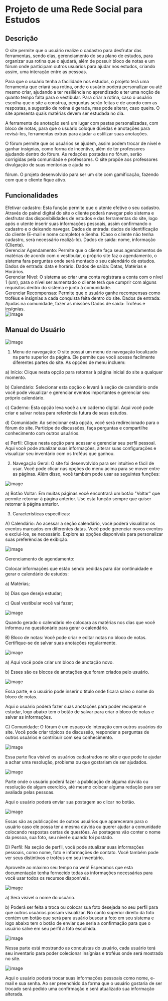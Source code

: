 # Projeto de uma Rede Social para Estudos

## Descrição
   O site permite que o usuário realize o cadastro para desfrutar das ferramentas, sendo elas, gerenciamento do seu plano de estudos, para organizar sua rotina que o ajudará, além de possuir bloco de notas e um fórum onde participam outros usuários para ajudar nos estudos, criando assim, uma interação entre as pessoas.

Para que o usuário tenha a facilidade nos estudos, o projeto terá uma ferramenta que criará sua rotina, onde o usuário poderá personalizar ou até mesmo criar, ajudando a ter resiliência no aprendizado e ter uma noção de quanto tempo falta para o vestibular. Para criar a rotina, caso o usuário escolha que o site a construa, perguntas serão feitas e de acordo com as respostas, a sugestão de rotina é gerada, mas pode alterar, caso queira. O site apresenta quais matérias devem ser estudada no dia.

A ferramenta de anotação será um lugar com pastas personalizadas, com bloco de notas, para que o usuário coloque dúvidas e anotações para revisá-los, ferramentas extras para ajudar a estilizar suas anotações.

O fórum permite que os usuários se ajudem, assim podem trocar de nível e ganhar insígnias, como forma de incentivo, além de ter professores ajudando dentro do fórum. As redações postadas no fórum, serão corrigidas pela comunidade e professores. O site propõe aos professores divulgação de suas mentorias e ajuda no

fórum. O projeto desenvolvido para ser um site com gamificação, fazendo com que o cliente fique ativo.

## Funcionalidades
Efetivar cadastro: Esta função permite que o utente efetive o seu cadastro. Através do painel digital do site o cliente poderá navegar pelo sistema e desfrutar das disponibilidades de estudos e das ferramentas do site, logo após o utente inserir suas informações pessoais, assim confirmando o cadastro e o deixando navegar. Dados de entrada: dados de identificação do cliente (E-mail e nome completo) e Senha. (Caso o cliente não tenha cadastro, será necessário realizá-lo). Dados de saída: nome, informação (Cliente).
<br>
Gerenciar Agendamento: Permite que o cliente faça seus agendamentos de matérias de acordo com o vestibular, o próprio site faz o agendamento, o sistema fara perguntas onde será montado o seu calendário de estudos. Dados de entrada: data e horário. Dados de saída: Datas, Matérias e Horários.
<br>
Gerenciar Nível: O sistema ao criar uma conta registrara a conta com o nível 1 (um), para o nível ser aumentado o cliente terá que cumprir com alguns requisitos dentro do sistema e junto à comunidade.
<br>
Gerenciar Recompensas: Permite que o usuário ganhe recompensas como troféus e insígnias a cada conquista feita dentro do site. Dados de entrada: Ajudas na comunidade, fazer as missões Dados de saída: Troféus e insígnias.
<br>
![image](https://github.com/Marcos-Rangel-Zanoni/project-laravel/assets/72946366/8f2af614-6311-4f51-ab87-15a1343b7d57)

## Manual do Usuário

![image](https://github.com/Marcos-Rangel-Zanoni/project-laravel/assets/72946366/ccfe4557-0c77-4a18-8e94-84ea14923736)

1. Menu de navegação: O site possui um menu de navegação localizado na parte superior da página. Ele permite que você acesse facilmente diferentes partes do site. As opções de menu incluem:

a) Início: Clique nesta opção para retornar à página inicial do site a qualquer momento.

b) Calendário: Selecionar esta opção o levará à seção de calendário onde você pode visualizar e gerenciar eventos importantes e gerenciar seu próprio calendário.

c) Caderno: Esta opção leva você a um caderno digital. Aqui você pode criar e salvar notas para referência futura de seus estudos.

d) Comunidade: Ao selecionar esta opção, você será redirecionado para o fórum do site. Participe de discussões, faça perguntas e compartilhe conhecimento com outros usuários.

e) Perfil: Clique nesta opção para acessar e gerenciar seu perfil pessoal. Aqui você pode atualizar suas informações, alterar suas configurações e visualizar seu inventário com os troféus que ganhou.

2. Navegação Geral: O site foi desenvolvido para ser intuitivo e fácil de usar. Você pode clicar nas opções do menu acima para se mover entre as páginas. Além disso, você também pode usar as seguintes funções:

![image](https://github.com/Marcos-Rangel-Zanoni/project-laravel/assets/72946366/9acb8b9d-d198-4daa-b294-ea9213ffd77f)

a) Botão Voltar: Em muitas páginas você encontrará um botão "Voltar" que permite retornar à página anterior. Use esta função sempre que quiser retornar à página anterior.

3. Características específicas:

A) Calendário: Ao acessar a seção calendário, você poderá visualizar os eventos marcados em diferentes datas. Você pode gerenciar novos eventos e excluí-los, se necessário. Explore as opções disponíveis para personalizar suas preferências de exibição.

![image](https://github.com/Marcos-Rangel-Zanoni/project-laravel/assets/72946366/8c9952da-aa54-45ca-b0b6-c313e0265642)

Gerenciamento de agendamento:

Colocar informações que estão sendo pedidas para dar continuidade e gerar o calendário de estudos:

a) Matérias;

b) Dias que deseja estudar;

c) Qual vestibular você vai fazer;

![image](https://github.com/Marcos-Rangel-Zanoni/project-laravel/assets/72946366/1632d9db-1570-4dc0-8184-c1657b0faf9c)

Quando gerado o calendário ele colocara as matérias nos dias que você informou no questionário para gerar o calendário.

B) Bloco de notas: Você pode criar e editar notas no bloco de notas. Certifique-se de salvar suas anotações regularmente.

![image](https://github.com/Marcos-Rangel-Zanoni/project-laravel/assets/72946366/d63fa363-0ae3-4f23-88ea-dff7ccec7b57)

a) Aqui você pode criar um bloco de anotação novo.

b) Esses são os blocos de anotações que foram criados pelo usuário.

![image](https://github.com/Marcos-Rangel-Zanoni/project-laravel/assets/72946366/4bd02e4a-14b9-4d08-ae63-c91ce049fd3f)

Essa parte, e o usuário pode inserir o título onde ficara salvo o nome do bloco de notas.

Aqui o usuário poderá fazer suas anotações para poder recuperar e estudar, logo abaixo tem o botão de salvar para criar o bloco de notas e salvar as informações.

C) Comunidade: O fórum é um espaço de interação com outros usuários do site. Você pode criar tópicos de discussão, responder a perguntas de outros usuários e contribuir com seu conhecimento.

![image](https://github.com/Marcos-Rangel-Zanoni/project-laravel/assets/72946366/52ac8788-e4de-4791-b8ef-7a8e75b42122)

Essa parte fica visível os usuários cadastrados no site e que pode te ajudar a achar uma resolução, problema ou que gostariam de ser ajudados.

![image](https://github.com/Marcos-Rangel-Zanoni/project-laravel/assets/72946366/ca148218-39bd-4847-a513-8fba3414f5f0)

Parte onde o usuário poderá fazer a publicação de alguma dúvida ou resolução de algum exercício, até mesmo colocar alguma redação para ser avaliada pelas pessoas.

Aqui o usuário poderá enviar sua postagem ao clicar no botão.

![image](https://github.com/Marcos-Rangel-Zanoni/project-laravel/assets/72946366/76957a81-0008-4816-be0b-18e19b282733)

Essas são as publicações de outros usuários que apareceram para o usuário caso ele possa ter a mesma dúvida ou querer ajudar a comunidade colocando respostas certas de questões. As postagens vão conter o nome da pessoa, sua foto, seu nível e quando foi postado.

D) Perfil: Na seção de perfil, você pode atualizar suas informações pessoais, como nome, foto e informações de contato. Você também pode ver seus distintivos e troféus em seu inventário.

Aproveite ao máximo seu tempo na web! Esperamos que esta documentação tenha fornecido todas as informações necessárias para você usar todos os recursos disponíveis.

![image](https://github.com/Marcos-Rangel-Zanoni/project-laravel/assets/72946366/c4c4c19e-a2cc-41e7-a951-c79f53b27678)

a) Será visível o nome do usuário.

b) Poderá ser feita a troca ou colocar sua foto desejada no seu perfil para que outros usuários possam visualizar. No canto superior direito da foto contém um botão que será para usuário buscar a foto em seu sistema e logo abaixo tem o botão de enviar que seria a confirmação para que o usuário salve em seu perfil a foto escolhida.

![image](https://github.com/Marcos-Rangel-Zanoni/project-laravel/assets/72946366/ab43ce2d-1bfa-4dec-90ce-bfd157efdb7f)

Nessa parte está mostrando as conquistas do usuário, cada usuário terá seu inventario para poder colecionar insígnias e troféus onde será mostrado no site.

![image](https://github.com/Marcos-Rangel-Zanoni/project-laravel/assets/72946366/4dd77808-b69b-40d2-b5d1-39735ddd04b0)

Aqui o usuário poderá trocar suas informações pessoais como nome, e-mail e sua senha. Ao ser preenchido da forma que o usuário gostaria de ser trocado será pedido uma confirmação e será atualizado sua informação alterada.
